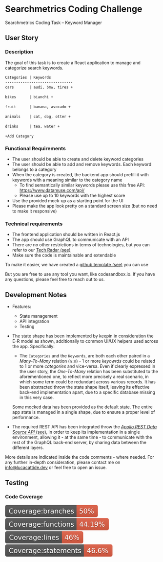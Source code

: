 # Searchmetrics Coding Challenge

Searchmetrics Coding Task – Keyword Manager

## User Story

### Description

The goal of this task is to create a React application to manage and categorize search keywords.

```
Categories | Keywords
-------------------------------
cars       | audi, bmw, tires +

bikes      | bianchi +

fruit      | banana, avocado +

animals    | cat, dog, otter +

drinks     | tea, water +

+Add Category
```

### Functional Requirements

- The user should be able to create and delete keyword categories
- The user should be able to add and remove keywords. Each keyword belongs to a category
- When the category is created, the backend app should prefill it with keywords with a meaning similar to the category name
  - To find semantically similar keywords please use this free API: https://www.datamuse.com/api/
  - Please use up to 10 keywords with the highest score
- Use the provided mock-up as a starting point for the UI
- Please make the app look pretty on a standard screen size (but no need to make it responsive)

### Technical requirements

- The frontend application should be written in React.js
- The app should use GraphQL to communicate with an API
- There are no other restrictions in terms of technologies, but you can refer to our [Tech Radar (see)](https://status.searchmetrics.com/tech_radar/)
- Make sure the code is maintainable and extendable

To make it easier, we have created a [github template (see)](https://github.com/searchmetrics/coding-task-frontend-template) you can use

But you are free to use any tool you want, like codesandbox.io. If you have any questions, please feel free to reach out to us.

## Development Notes

- Features:
  - State management
  - API integration
  - Testing
- The state shape has been implemented by keepin in consideration the E-R model as shown, additionally to common UI/UX helpers used across the app. Specifically:

  - The `Categories` and the `Keywords`, are both each other paired in a _Many-To-Many_ relation (`n:m`) - 1 or more _keyowrds_ could be related to 1 or more _categories_ and vice-versa. Even if clearly expressed in the user story, the _One-To-Many_ relation has been substituted to the aforementioned one, to reflect more precisely a real scenario, in which some term could be redundant across various records. It has been abstracted throw the state shape itself, leaving its effective back-end implementation apart, due to a specific database missing in this very case.

  Some mocked data has been provided as the default state. The entire app state is managed in a single shape, due to ensure a proper level of performance.

- The required REST API has been integrated throw the [_Apollo REST Data Source API_ (see)](https://www.apollographql.com/docs/apollo-server/data/data-sources/), in order to keep its implementation in a single environment, allowing it - at the same time - to communicate with the rest of the GraphQL back-end server, by sharing data between the different layers.

More details are indicated inside the code comments - where needed. For any further in-depth consideration, please contact me on info@lucacattide.dev or feel free to open an issue.

## Testing

### Code Coverage

![Branches](./frontend/coverage/badge-branches.svg 'Coverage - Branches') ![Branches](./frontend/coverage/badge-functions.svg 'Coverage - Functions') ![Branches](./frontend/coverage/badge-lines.svg 'Coverage - Lines') ![Branches](./frontend/coverage/badge-statements.svg 'Coverage - Statements')
